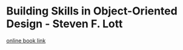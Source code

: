 # Building Skills in Object-Oriented Design - Steven F. Lott

[online book link](https://slott56.github.io/building-skills-oo-design-book/build/html/index.html)
